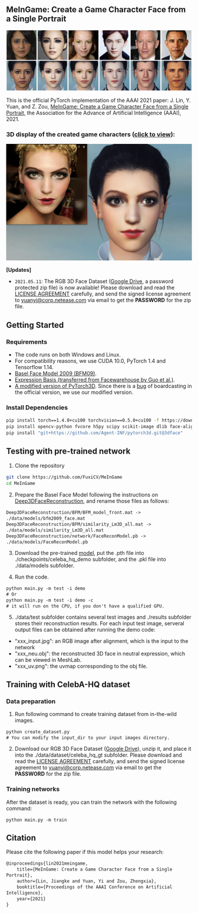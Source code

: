 ## MeInGame: Create a Game Character Face from a Single Portrait ##

<p align="center"> 
<img src="data/examples/teaser.png">
</p>


This is the official PyTorch implementation of the AAAI 2021 paper:
J. Lin, Y. Yuan, and Z. Zou, [MeInGame: Create a Game Character Face from a Single Portrait](https://arxiv.org/abs/2102.02371), the Association for the Advance of Artificial Intelligence (AAAI), 2021.

### 3D display of the created game characters ([click to view](https://youtu.be/597cvKOegfE)): ###
[![Watch the video](data/examples/demo.png)](https://youtu.be/597cvKOegfE)

**\[Updates\]**
- `2021.05.11`: The RGB 3D Face Dataset ([Google Drive](https://drive.google.com/file/d/1tSBHEQ06XjY1yFMe9EIkFz-euU1EurXv/view?usp=sharing), a password protected zip file) is now available! Please download and read the [LICENSE AGREEMENT](License_Agreement.pdf) carefully, and send the signed license agreement to yuanyi@corp.netease.com via email to get the **PASSWORD** for the zip file.

## Getting Started
### Requirements ###

- The code runs on both Windows and Linux.
- For compatibility reasons, we use CUDA 10.0, PyTorch 1.4 and Tensorflow 1.14.
- [Basel Face Model 2009 (BFM09)](https://faces.dmi.unibas.ch/bfm/main.php?nav=1-0&id=basel_face_model). 
- [Expression Basis (transferred from Facewarehouse by Guo et al.)](https://github.com/Juyong/3DFace).
- [A modified version of PyTorch3D](https://github.com/Agent-INF/pytorch3d/tree/3dface). Since there is a [bug](https://github.com/facebookresearch/pytorch3d/issues/192) of boardcasting in the official version, we use our modified version.

### Install Dependencies ###

```bash
pip install torch==1.4.0+cu100 torchvision==0.5.0+cu100 -f https://download.pytorch.org/whl/torch_stable.html
pip install opencv-python fvcore h5py scipy scikit-image dlib face-alignment scikit-learn tensorflow-gpu==1.14.0 gast==0.2.2
pip install "git+https://github.com/Agent-INF/pytorch3d.git@3dface"
```

## Testing with pre-trained network

1. Clone the repository 

```bash
git clone https://github.com/FuxiCV/MeInGame
cd MeInGame
```

2. Prepare the Basel Face Model following the instructions on [Deep3DFaceReconstruction](https://github.com/microsoft/Deep3DFaceReconstruction#testing-with-pre-trained-network), and rename those files as follows:
```
Deep3DFaceReconstruction/BFM/BFM_model_front.mat -> ./data/models/bfm2009_face.mat
Deep3DFaceReconstruction/BFM/similarity_Lm3D_all.mat -> ./data/models/similarity_Lm3D_all.mat
Deep3DFaceReconstruction/network/FaceReconModel.pb -> ./data/models/FaceReconModel.pb
```

3. Download the pre-trained [model](https://drive.google.com/drive/folders/10YG_18w5nCS889WsfBB4AZxBNHnTP4Xn?usp=sharing), put the .pth file into ./checkpoints/celeba_hq_demo subfolder, and the .pkl file into ./data/models subfolder.

4. Run the code.

```
python main.py -m test -i demo
# Or
python main.py -m test -i demo -c
# it will run on the CPU, if you don't have a qualified GPU.
```

5. ./data/test subfolder contains several test images and ./results subfolder stores their reconstruction results. For each input test image, serveral output files can be obtained after running the demo code:
  - "xxx_input.jpg": an RGB image after alignment, which is the input to the network
  - "xxx_neu.obj": the reconstructed 3D face in neutral expression, which can be viewed in MeshLab.
  - "xxx_uv.png": the uvmap corresponding to the obj file.


## Training with CelebA-HQ dataset
### Data preparation ###
1. Run following command to create training dataset from in-the-wild images.
```
python create_dataset.py
# You can modify the input_dir to your input images directory.
```

2. Download our RGB 3D Face Dataset ([Google Drive](https://drive.google.com/file/d/1tSBHEQ06XjY1yFMe9EIkFz-euU1EurXv/view?usp=sharing)), unzip it, and place it into the ./data/dataset/celeba_hq_gt subfolder.
Please download and read the [LICENSE AGREEMENT](License_Agreement.pdf) carefully, and send the signed license agreement to yuanyi@corp.netease.com via email to get the **PASSWORD** for the zip file.

### Training networks ###
After the dataset is ready, you can train the network with the following command:
```
python main.py -m train
```

## Citation

Please cite the following paper if this model helps your research:

	@inproceedings{lin2021meingame,
	    title={MeInGame: Create a Game Character Face from a Single Portrait},
	    author={Lin, Jiangke and Yuan, Yi and Zou, Zhengxia},
	    booktitle={Proceedings of the AAAI Conference on Artificial Intelligence},
	    year={2021}
	}